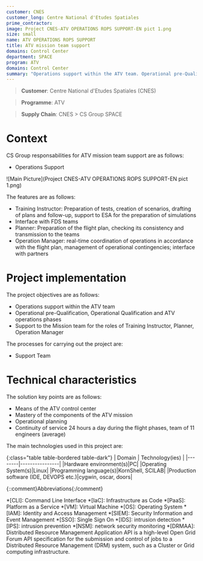 ```yaml
---
customer: CNES
customer_long: Centre National d'Etudes Spatiales
prime_contractor: 
image: Project CNES-ATV OPERATIONS ROPS SUPPORT-EN pict 1.png
size: small
name: ATV OPERATIONS ROPS SUPPORT
title: ATV mission team support
domains: Control Center
department: SPACE
program: ATV
domains: Control Center
summary: "Operations support within the ATV team. Operational pre-Qualification, Operational Qualification and ATV operations phases. Support to the Mission team for the roles of Training Instructor, Planner, Operation Manager"
---
```


> __Customer__\: Centre National d'Etudes Spatiales (CNES)

> __Programme__\: ATV

> __Supply Chain__\: CNES >  CS Group SPACE


# Context


CS Group responsabilities for ATV mission team support are as follows:
* Operations Support

![Main Picture](Project CNES-ATV OPERATIONS ROPS SUPPORT-EN pict 1.png)

The features are as follows:
* Training Instructor: Preparation of tests, creation of scenarios, drafting of plans and follow-up, support to ESA for the preparation of simulations
* Interface with FDS teams
* Planner: Preparation of the flight plan, checking its consistency and transmission to the teams
* Operation Manager: real-time coordination of operations in accordance with the flight plan, management of operational contingencies; interface with partners

# Project implementation

The project objectives are as follows:
* Operations support within the ATV team
* Operational pre-Qualification, Operational Qualification and ATV operations phases
* Support to the Mission team for the roles of Training Instructor, Planner, Operation Manager

The processes for carrying out the project are:
* Support Team

# Technical characteristics

The solution key points are as follows:
* Means of the ATV control center
* Mastery of the components of the ATV mission 
* Operational planning
* Continuity of service 24 hours a day during the flight phases, team of 11 engineers (average)



The main technologies used in this project are:

{:class="table table-bordered table-dark"}
| Domain | Technology(ies) |
|--------|----------------|
|Hardware environment(s)|PC|
|Operating System(s)|Linux|
|Programming language(s)|KornShell, SCILAB|
|Production software (IDE, DEVOPS etc.)|cygwin, oscar, doors|



{::comment}Abbreviations{:/comment}

*[CLI]: Command Line Interface
*[IaC]: Infrastructure as Code
*[PaaS]: Platform as a Service
*[VM]: Virtual Machine
*[OS]: Operating System
*[IAM]: Identity and Access Management
*[SIEM]: Security Information and Event Management
*[SSO]: Single Sign On
*[IDS]: intrusion detection
*[IPS]: intrusion prevention
*[NSM]: network security monitoring
*[DRMAA]: Distributed Resource Management Application API is a high-level Open Grid Forum API specification for the submission and control of jobs to a Distributed Resource Management (DRM) system, such as a Cluster or Grid computing infrastructure.
